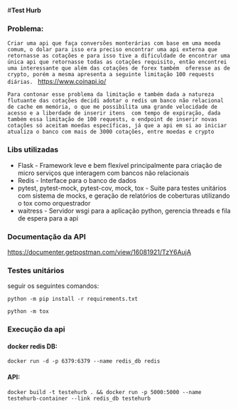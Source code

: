 #**Test Hurb** 

### Problema:


`Criar uma api que faça conversões monterárias com base em uma moeda comum, o dolar para isso
era preciso encontrar uma api externa que retornasse as cotações e para isso tive a dificuldade de encontrar uma única
api que retornasse todas as cotações requisito, então encontrei uma interessante que além das cotações de forex também 
oferesse as de crypto, porém a mesma apresenta a seguinte limitação 100 requests diárias.
`
<https://www.coinapi.io/>

`Para contonar esse problema da limitação e também dada a natureza flutuante das cotações decidi adotar o redis um banco
não relacional de cache em memória, o que me possibilita uma grande velocidade de acesso e a liberdade de inserir itens 
com tempo de expiração, dada também essa limitação de 100 requests, o endpoint de inserir novas cotações só aceitam
moedas específicas, já que a api em si ao iniciar atualiza o banco com mais de 3000 cotações, entre moedas e crypto`

### Libs utilizadas

* Flask - Framework leve e bem flexível principalmente para criação de micro serviços que interagem com bancos não relacionais
* Redis - Interface para o banco de dados
* pytest, pytest-mock, pytest-cov, mock, tox - Suite para testes unitários com sistema de mocks, e geração de relatórios de coberturas utilizando o tox como orquestrador 
* waitress - Servidor wsgi para a aplicação python, gerencia threads e fila de espera para a api

### Documentação da API 

<https://documenter.getpostman.com/view/16081921/TzY6AujA>

### Testes unitários 
seguir os seguintes comandos:

`python -m pip install -r requirements.txt`

`python -m tox`

### Execução da api 
#### docker redis DB:
`docker run -d -p 6379:6379 --name redis_db redis`
#### API:
`docker build -t testehurb . && docker run -p 5000:5000 --name testehurb-container --link redis_db testehurb`


